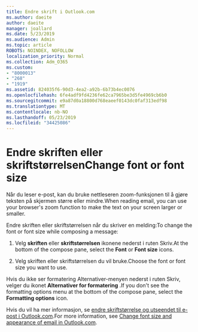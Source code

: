 ```yaml
---
title: Endre skrift i Outlook.com
ms.author: daeite
author: daeite
manager: joallard
ms.date: 5/23/2019
ms.audience: Admin
ms.topic: article
ROBOTS: NOINDEX, NOFOLLOW
localization_priority: Normal
ms.collection: Adm_O365
ms.custom:
- "8000013"
- "268"
- "1919"
ms.assetid: 824035f6-90d3-4ea2-a92b-6b73b4ec0076
ms.openlocfilehash: 6fe4adf9fd4236fe62ca7965be3d5fe4969cb6b0
ms.sourcegitcommit: e9a87d0a18800d768eaeef0143dc0faf313edf98
ms.translationtype: MT
ms.contentlocale: nb-NO
ms.lasthandoff: 05/23/2019
ms.locfileid: "34425086"
---
```

# <a name="change-font-or-font-size"></a><span data-ttu-id="a9430-102">Endre skriften eller skriftstørrelsen</span><span class="sxs-lookup"><span data-stu-id="a9430-102">Change font or font size</span></span>

<span data-ttu-id="a9430-103">Når du leser e-post, kan du bruke nettleseren zoom-funksjonen til å gjøre teksten på skjermen større eller mindre.</span><span class="sxs-lookup"><span data-stu-id="a9430-103">When reading email, you can use your browser's zoom function to make the text on your screen larger or smaller.</span></span>
  
<span data-ttu-id="a9430-104">Endre skriften eller skriftstørrelsen når du skriver en melding:</span><span class="sxs-lookup"><span data-stu-id="a9430-104">To change the font or font size while composing a message:</span></span>
  
1. <span data-ttu-id="a9430-105">Velg **skriften** eller **skriftstørrelsen** ikonene nederst i ruten Skriv.</span><span class="sxs-lookup"><span data-stu-id="a9430-105">At the bottom of the compose pane, select the **Font** or **Font size** icons.</span></span>

2. <span data-ttu-id="a9430-106">Velg skriften eller skriftstørrelsen du vil bruke.</span><span class="sxs-lookup"><span data-stu-id="a9430-106">Choose the font or font size you want to use.</span></span>

<span data-ttu-id="a9430-107">Hvis du ikke ser formatering Alternativer-menyen nederst i ruten Skriv, velger du ikonet **Alternativer for formatering** .</span><span class="sxs-lookup"><span data-stu-id="a9430-107">If you don't see the formatting options menu at the bottom of the compose pane, select the **Formatting options** icon.</span></span>
  
<span data-ttu-id="a9430-108">Hvis du vil ha mer informasjon, se [endre skriftstørrelse og utseendet til e-post i Outlook.com](https://go.microsoft.com/fwlink/p/?linkid=873130).</span><span class="sxs-lookup"><span data-stu-id="a9430-108">For more information, see [Change font size and appearance of email in Outlook.com](https://go.microsoft.com/fwlink/p/?linkid=873130).</span></span>